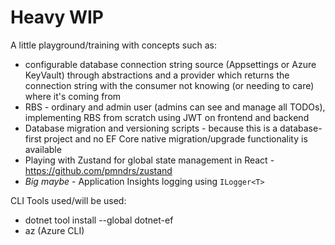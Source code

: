 # Heavy WIP

A little playground/training with concepts such as:
* configurable database connection string source (Appsettings or Azure KeyVault) through abstractions and a provider which returns the connection string with the consumer not knowing (or needing to care) where it's coming from 
* RBS - ordinary and admin user (admins can see and manage all TODOs), implementing RBS from scratch using JWT on frontend and backend
* Database migration and versioning scripts - because this is a database-first project and no EF Core native migration/upgrade functionality is available
* Playing with Zustand for global state management in React - https://github.com/pmndrs/zustand
* *Big maybe* - Application Insights logging using `ILogger<T>`


CLI Tools used/will be used:
* dotnet tool install --global dotnet-ef
* az (Azure CLI)